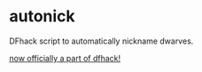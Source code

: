 # autonick
DFhack script to automatically nickname dwarves.

[now officially a part of dfhack!](https://github.com/dfhack/scripts)
